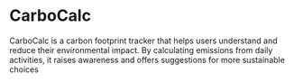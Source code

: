 # CarboCalc
CarboCalc is a carbon footprint tracker that helps users understand and reduce their environmental impact. By calculating emissions from daily activities, it raises awareness and offers suggestions for more sustainable choices

